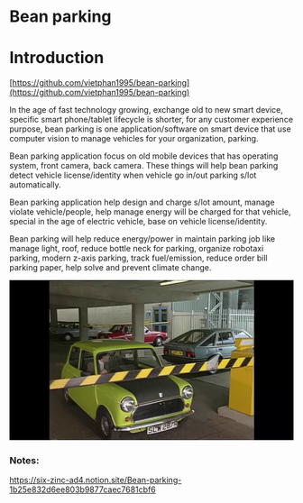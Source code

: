 # Bean parking

# Introduction

[https://github.com/vietphan1995/bean-parking](https://github.com/vietphan1995/bean-parking)

In the age of fast technology growing, exchange old to new smart device, specific smart phone/tablet lifecycle is shorter, for any customer experience purpose, bean parking is one application/software on smart device that use computer vision to manage vehicles for your organization, parking.

Bean parking application focus on old mobile devices that has operating system, front camera, back camera. These things will help bean parking detect vehicle license/identity when vehicle go in/out parking s/lot automatically.

Bean parking application help design and charge s/lot amount, manage violate vehicle/people, help manage energy will be charged for that vehicle, special in the age of electric vehicle, base on vehicle license/identity.

Bean parking will help reduce energy/power in maintain parking job like manage light, roof, reduce bottle neck for parking, organize robotaxi parking, modern z-axis parking, track fuel/emission, reduce order bill parking paper, help solve and prevent climate change.

![image.png](image.png)

### Notes:
https://six-zinc-ad4.notion.site/Bean-parking-1b25e832d6ee803b9877caec7681cbf6